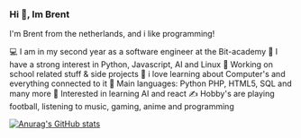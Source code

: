 ### Hi 👋, Im Brent

I'm Brent from the netherlands, and i like programming!

💻 I am in my second year as a  software engineer at the Bit-academy
📝 I have a strong interest in Python, Javascript,  AI and Linux
🔭 Working on school related stuff & side projects
🌱 i love learning about Computer's and everything connected to it
🌟 Main languages: Python PHP, HTML5, SQL and many more
🚩 Interested in learning AI and react
✍️ Hobby's are playing football, listening to music, gaming, anime and programming


[![Anurag's GitHub stats](https://github-readme-stats.vercel.app/api?username=brentgotte)](https://github.com/anuraghazra/github-readme-stats)


